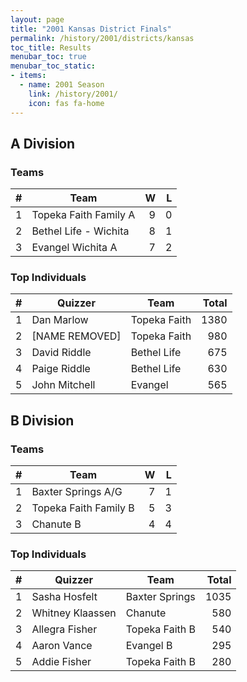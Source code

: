 ```yaml
---
layout: page
title: "2001 Kansas District Finals"
permalink: /history/2001/districts/kansas
toc_title: Results
menubar_toc: true
menubar_toc_static:
- items:
  - name: 2001 Season
    link: /history/2001/
    icon: fas fa-home
---
```


## A Division

### Teams

|    # | Team                  |    W |    L |
| ---: | --------------------- | ---: | ---: |
|    1 | Topeka Faith Family A |    9 |    0 |
|    2 | Bethel Life - Wichita |    8 |    1 |
|    3 | Evangel Wichita A     |    7 |    2 |

### Top Individuals

|    # | Quizzer        | Team         | Total |
| ---: | -------------- | ------------ | ----: |
|    1 | Dan Marlow     | Topeka Faith |  1380 |
|    2 | [NAME REMOVED] | Topeka Faith |   980 |
|    3 | David Riddle   | Bethel Life  |   675 |
|    4 | Paige Riddle   | Bethel Life  |   630 |
|    5 | John Mitchell  | Evangel      |   565 |

## B Division

### Teams

|    # | Team                  |    W |    L |
| ---: | --------------------- | ---: | ---: |
|    1 | Baxter Springs A/G    |    7 |    1 |
|    2 | Topeka Faith Family B |    5 |    3 |
|    3 | Chanute B             |    4 |    4 |

### Top Individuals

|    # | Quizzer          | Team           | Total |
| ---: | ---------------- | -------------- | ----: |
|    1 | Sasha Hosfelt    | Baxter Springs |  1035 |
|    2 | Whitney Klaassen | Chanute        |   580 |
|    3 | Allegra Fisher   | Topeka Faith B |   540 |
|    4 | Aaron Vance      | Evangel B      |   295 |
|    5 | Addie Fisher     | Topeka Faith B |   280 |

